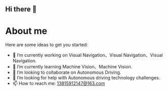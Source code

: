 ## Hi there 👋
# About me

Here are some ideas to get you started:

- 🔭 I’m currently working on Visual Navigation、Visual Navigation、Visual Navigation.
- 🌱 I’m currently learning Machine Vision、Machine Vision.
- 👯 I’m looking to collaborate on Autonomous Driving.
- 🤔 I’m looking for help with Autonomous driving technology challenges.
- 📫 How to reach me: 13815912147@163.com


